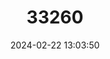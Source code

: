 ---
title: "33260"
category: "Chloroxylon swietenia"
draft: false
date: 2024-02-22 13:03:50
languages:
  English: ["East Indian Satinwood"]
---